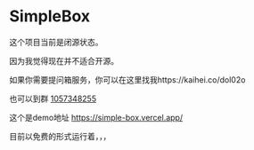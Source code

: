 # SimpleBox

这个项目当前是闭源状态。

因为我觉得现在并不适合开源。

如果你需要提问箱服务，你可以在这里找我https://kaihei.co/dol02o 

也可以到群 [1057348255](https://jq.qq.com/?_wv=1027&k=kr0XyPfH)

这个是demo地址 https://simple-box.vercel.app/

目前以免费的形式运行着，，，
